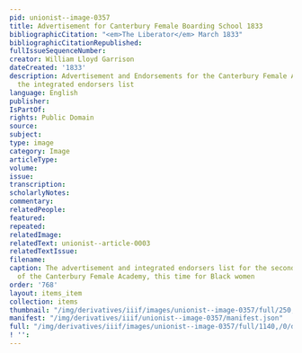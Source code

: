 ```yaml
---
pid: unionist--image-0357
title: Advertisement for Canterbury Female Boarding School 1833
bibliographicCitation: "<em>The Liberator</em> March 1833"
bibliographicCitationRepublished: 
fullIssueSequenceNumber: 
creator: William Lloyd Garrison
dateCreated: '1833'
description: Advertisement and Endorsements for the Canterbury Female Academy, with
  the integrated endorsers list
language: English
publisher: 
IsPartOf: 
rights: Public Domain
source: 
subject: 
type: image
category: Image
articleType: 
volume: 
issue: 
transcription: 
scholarlyNotes: 
commentary: 
relatedPeople: 
featured: 
repeated: 
relatedImage: 
relatedText: unionist--article-0003
relatedTextIssue: 
filename: 
caption: The advertisement and integrated endorsers list for the second iteration
  of the Canterbury Female Academy, this time for Black women
order: '768'
layout: items_item
collection: items
thumbnail: "/img/derivatives/iiif/images/unionist--image-0357/full/250,/0/default.jpg"
manifest: "/img/derivatives/iiif/unionist--image-0357/manifest.json"
full: "/img/derivatives/iiif/images/unionist--image-0357/full/1140,/0/default.jpg"
! '': 
---
```

